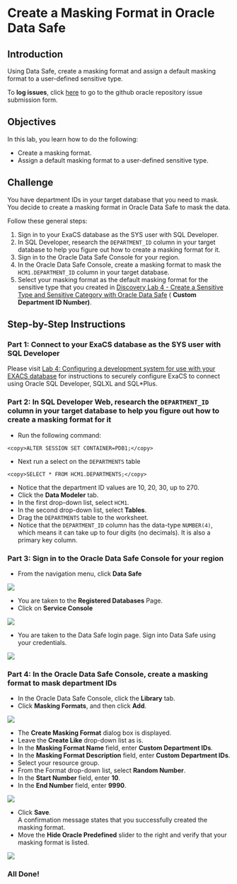 # Create a Masking Format in Oracle Data Safe

## Introduction 
Using Data Safe, create a masking format and assign a default masking format to a user-defined sensitive type.

To **log issues**, click [here](https://github.com/oracle/learning-library/issues/new) to go to the github oracle repository issue submission form.

## Objectives

In this lab, you learn how to do the following:
- Create a masking format.
- Assign a default masking format to a user-defined sensitive type.

## Challenge

You have department IDs in your target database that you need to mask. You decide to create a masking format in Oracle Data Safe to mask the data.

Follow these general steps:
1. Sign in to your ExaCS database as the SYS user with SQL Developer.
2. In SQL Developer, research the `DEPARTMENT_ID` column in your target database to help you figure out how to create a masking format for it.
3. Sign in to the Oracle Data Safe Console for your region.
4. In the Oracle Data Safe Console, create a masking format to mask the `HCM1.DEPARTMENT_ID` column in your target database.
5. Select your masking format as the default masking format for the sensitive type that you created in [Discovery Lab 4 - Create a Sensitive Type and Sensitive Category with Oracle Data Safe](DataSafeSDD4.md) (<username> **Custom Department ID Number)**.

## Step-by-Step Instructions

### Part 1: Connect to your ExaCS database as the SYS user with SQL Developer

Please visit [Lab 4: Configuring a development system for use with your EXACS database](ConfigureDevClient.md) for instructions to securely configure ExaCS to connect using Oracle SQL Developer, SQLXL and SQL*Plus.

### Part 2: In SQL Developer Web, research the `DEPARTMENT_ID` column in your target database to help you figure out how to create a masking format for it

- Run the following command:

```
<copy>ALTER SESSION SET CONTAINER=PDB1;</copy>
```

- Next run a select on the `DEPARTMENTS` table

```
<copy>SELECT * FROM HCM1.DEPARTMENTS;</copy>
```
- Notice that the department ID values are 10, 20, 30, up to 270.
- Click the **Data Modeler** tab.
- In the first drop-down list, select `HCM1`.
- In the second drop-down list, select **Tables**.
- Drag the `DEPARTMENTS` table to the worksheet.
- Notice that the `DEPARTMENT_ID` column has the data-type `NUMBER(4)`, which means it can take up to four digits (no decimals). It is also a primary key column.

### Part 3: Sign in to the Oracle Data Safe Console for your region

- From the navigation menu, click **Data Safe**

![](./images/dbsec/datasafe/login/navigation.png " ")

- You are taken to the **Registered Databases** Page.
- Click on **Service Console**

![](./images/dbsec/datasafe/login/service-console.png " ")

- You are taken to the Data Safe login page. Sign into Data Safe using your credentials.

![](./images/dbsec/datasafe/login/sign-in.png " ")

### Part 4: In the Oracle Data Safe Console, create a masking format to mask department IDs

- In the Oracle Data Safe Console, click the **Library** tab.
- Click **Masking Formats**, and then click **Add**.

![](./images/dbsec/datasafe/masking/add-format.png " ")

- The **Create Masking Format** dialog box is displayed.
- Leave the **Create Like** drop-down list as is.
- In the **Masking Format Name** field, enter **<username> Custom Department IDs**.
- In the **Masking Format Description** field, enter **Custom Department IDs**.
- Select your resource group.
- From the Format drop-down list, select **Random Number**.
- In the **Start Number** field, enter **10**.
- In the **End Number** field, enter **9990**.

![](./images/dbsec/datasafe/masking/create-format.png " ")

- Click **Save**.<br>
A confirmation message states that you successfully created the masking format.
- Move the **Hide Oracle Predefined** slider to the right and verify that your masking format is listed.

![](./images/dbsec/datasafe/masking/hide-pre-defined-custom-id.png " ")

### All Done!
